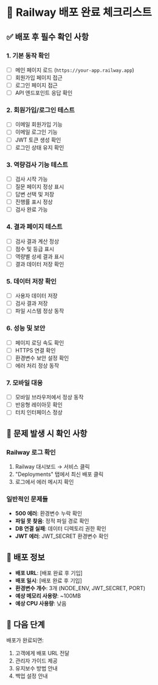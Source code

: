 # 🚀 Railway 배포 완료 체크리스트

## ✅ 배포 후 필수 확인 사항

### 1. 기본 동작 확인
- [ ] 메인 페이지 로드 (`https://your-app.railway.app`)
- [ ] 회원가입 페이지 접근
- [ ] 로그인 페이지 접근
- [ ] API 엔드포인트 응답 확인

### 2. 회원가입/로그인 테스트
- [ ] 이메일 회원가입 기능
- [ ] 이메일 로그인 기능  
- [ ] JWT 토큰 생성 확인
- [ ] 로그인 상태 유지 확인

### 3. 역량검사 기능 테스트
- [ ] 검사 시작 가능
- [ ] 질문 페이지 정상 표시
- [ ] 답변 선택 및 저장
- [ ] 진행률 표시 정상
- [ ] 검사 완료 가능

### 4. 결과 페이지 테스트
- [ ] 검사 결과 계산 정상
- [ ] 점수 및 등급 표시
- [ ] 역량별 상세 결과 표시
- [ ] 결과 데이터 저장 확인

### 5. 데이터 저장 확인
- [ ] 사용자 데이터 저장
- [ ] 검사 결과 저장
- [ ] 파일 시스템 정상 동작

### 6. 성능 및 보안
- [ ] 페이지 로딩 속도 확인
- [ ] HTTPS 연결 확인
- [ ] 환경변수 보안 설정 확인
- [ ] 에러 처리 정상 동작

### 7. 모바일 대응
- [ ] 모바일 브라우저에서 정상 동작
- [ ] 반응형 레이아웃 확인
- [ ] 터치 인터페이스 정상

## 🔧 문제 발생 시 확인 사항

### Railway 로그 확인
1. Railway 대시보드 → 서비스 클릭
2. "Deployments" 탭에서 최신 배포 클릭
3. 로그에서 에러 메시지 확인

### 일반적인 문제들
- **500 에러**: 환경변수 누락 확인
- **파일 못 찾음**: 정적 파일 경로 확인
- **DB 연결 실패**: 데이터 디렉토리 권한 확인
- **JWT 에러**: JWT_SECRET 환경변수 확인

## 📝 배포 정보

- **배포 URL**: [배포 완료 후 기입]
- **배포 일시**: [배포 완료 후 기입]
- **환경변수 개수**: 3개 (NODE_ENV, JWT_SECRET, PORT)
- **예상 메모리 사용량**: ~100MB
- **예상 CPU 사용량**: 낮음

## 🎯 다음 단계

배포가 완료되면:
1. 고객에게 배포 URL 전달
2. 관리자 가이드 제공
3. 유지보수 방법 안내
4. 백업 설정 안내 
